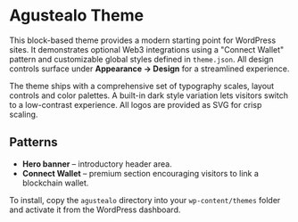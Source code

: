 # Agustealo Theme

This block-based theme provides a modern starting point for WordPress sites. It demonstrates optional Web3 integrations using a "Connect Wallet" pattern and customizable global styles defined in `theme.json`. All design controls surface under **Appearance → Design** for a streamlined experience.

The theme ships with a comprehensive set of typography scales, layout controls and color palettes. A built-in dark style variation lets visitors switch to a low-contrast experience. All logos are provided as SVG for crisp scaling.

## Patterns

- **Hero banner** – introductory header area.
- **Connect Wallet** – premium section encouraging visitors to link a blockchain wallet.

To install, copy the `agustealo` directory into your `wp-content/themes` folder and activate it from the WordPress dashboard.
